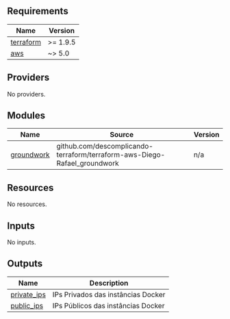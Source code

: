 ## Requirements

| Name | Version |
|------|---------|
| <a name="requirement_terraform"></a> [terraform](#requirement\_terraform) | >= 1.9.5 |
| <a name="requirement_aws"></a> [aws](#requirement\_aws) | ~> 5.0 |

## Providers

No providers.

## Modules

| Name | Source | Version |
|------|--------|---------|
| <a name="module_groundwork"></a> [groundwork](#module\_groundwork) | github.com/descomplicando-terraform/terraform-aws-Diego-Rafael_groundwork | n/a |

## Resources

No resources.

## Inputs

No inputs.

## Outputs

| Name | Description |
|------|-------------|
| <a name="output_private_ips"></a> [private\_ips](#output\_private\_ips) | IPs Privados das instâncias Docker |
| <a name="output_public_ips"></a> [public\_ips](#output\_public\_ips) | IPs Públicos das instâncias Docker |
